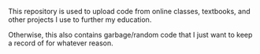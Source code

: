 This repository is used to upload code from online classes, textbooks, and other projects I use to further my education.

Otherwise, this also contains garbage/random code that I just want to keep a record of for whatever reason.
